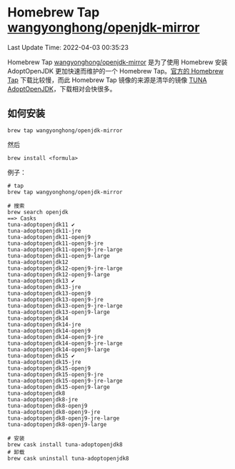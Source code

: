 # Homebrew Tap [wangyonghong/openjdk-mirror](https://github.com/wangyonghong/homebrew-openjdk-mirror)

Last Update Time: 2022-04-03 00:35:23

Homebrew Tap [wangyonghong/openjdk-mirror](https://github.com/wangyonghong/homebrew-openjdk-mirror) 是为了使用 Homebrew 安装 AdoptOpenJDK 更加快速而维护的一个 Homebrew Tap。[官方的 Homebrew Tap](https://github.com/AdoptOpenJDK/homebrew-openjdk) 下载比较慢，而此 Homebrew Tap 镜像的来源是清华的镜像 [TUNA AdoptOpenJDK](https://mirrors.tuna.tsinghua.edu.cn/AdoptOpenJDK/)，下载相对会快很多。

## 如何安装

```shell
brew tap wangyonghong/openjdk-mirror
```

然后

```shell
brew install <formula>
```

例子：

```shell
# tap
brew tap wangyonghong/openjdk-mirror

# 搜索
brew search openjdk
==> Casks
tuna-adoptopenjdk11 ✔
tuna-adoptopenjdk11-jre
tuna-adoptopenjdk11-openj9
tuna-adoptopenjdk11-openj9-jre
tuna-adoptopenjdk11-openj9-jre-large
tuna-adoptopenjdk11-openj9-large
tuna-adoptopenjdk12
tuna-adoptopenjdk12-openj9-jre-large
tuna-adoptopenjdk12-openj9-large
tuna-adoptopenjdk13 ✔
tuna-adoptopenjdk13-jre
tuna-adoptopenjdk13-openj9
tuna-adoptopenjdk13-openj9-jre
tuna-adoptopenjdk13-openj9-jre-large
tuna-adoptopenjdk13-openj9-large
tuna-adoptopenjdk14
tuna-adoptopenjdk14-jre
tuna-adoptopenjdk14-openj9
tuna-adoptopenjdk14-openj9-jre
tuna-adoptopenjdk14-openj9-jre-large
tuna-adoptopenjdk14-openj9-large
tuna-adoptopenjdk15 ✔
tuna-adoptopenjdk15-jre
tuna-adoptopenjdk15-openj9
tuna-adoptopenjdk15-openj9-jre
tuna-adoptopenjdk15-openj9-jre-large
tuna-adoptopenjdk15-openj9-large
tuna-adoptopenjdk8
tuna-adoptopenjdk8-jre
tuna-adoptopenjdk8-openj9
tuna-adoptopenjdk8-openj9-jre
tuna-adoptopenjdk8-openj9-jre-large
tuna-adoptopenjdk8-openj9-large

# 安装
brew cask install tuna-adoptopenjdk8
# 卸载
brew cask uninstall tuna-adoptopenjdk8
```
